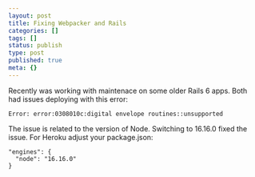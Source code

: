 ```yaml
---
layout: post
title: Fixing Webpacker and Rails
categories: []
tags: []
status: publish
type: post
published: true
meta: {}
---
```

Recently was working with maintenace on some older Rails 6 apps. Both had issues deploying with this error:

```
Error: error:0308010c:digital envelope routines::unsupported
```

The issue is related to the version of Node. Switching to 16.16.0 fixed the issue. For Heroku adjust your package.json:

```
"engines": {
  "node": "16.16.0"
}
```
